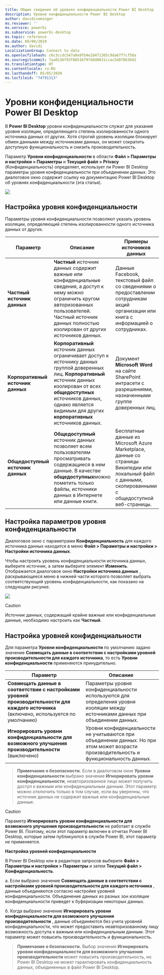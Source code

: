 ```yaml
---
title: Общие сведения об уровнях конфиденциальности Power BI Desktop
description: Уровни конфиденциальности Power BI Desktop
author: davidiseminger
ms.reviewer: ''
ms.service: powerbi
ms.subservice: powerbi-desktop
ms.topic: reference
ms.date: 09/09/2019
ms.author: davidi
LocalizationGroup: Connect to data
ms.openlocfilehash: c6c3ccdc547a8e9fb4e2d471365c9da67f7cf58a
ms.sourcegitcommit: 7aa0136f93f88516f97ddd8031ccac5d07863b92
ms.translationtype: HT
ms.contentlocale: ru-RU
ms.lasthandoff: 05/05/2020
ms.locfileid: "74791313"
---
```

# <a name="power-bi-desktop-privacy-levels"></a>Уровни конфиденциальности Power BI Desktop
В **Power BI Desktop** уровни конфиденциальности служат для указания уровня изоляции, определяющего степень изолированности одного источника данных от других. Хотя строгий уровень изоляции блокирует обмен данными между источниками данных, он может сократить доступную функциональность и снизить производительность.

Параметр **Уровни конфиденциальности** в области **Файл > Параметры и настройки > Параметры** и **Текущий файл > Privacy** (Конфиденциальность) определяет, использует ли Power BI Desktop параметры уровня конфиденциальности при объединении данных. Это диалоговое окно содержит ссылку на документацию Power BI Desktop об уровнях конфиденциальности (эта статья).

![](media/desktop-privacy-levels/desktop_privacylevels1.png)

## <a name="configure-a-privacy-level"></a>Настройка уровня конфиденциальности
Параметры уровня конфиденциальности позволяют указать уровень изоляции, определяющий степень изолированности одного источника данных от других.

| Параметр | Описание | Примеры источников данных |
| --- | --- | --- |
| **Частный источник данных** |**Частный** источник данных содержит важные или конфиденциальные сведения, а доступ к нему можно ограничить кругом авторизованных пользователей. Частный источник данных полностью изолирован от других источников данных. |Данные Facebook, текстовый файл со сведениями о предоставлении сотрудникам акций организации или книга с информацией о сотрудниках. |
| **Корпоративный источник данных** |**Корпоративный** источник данных ограничивает доступ к источнику данных группой доверенных лиц. **Корпоративный** источник данных изолирован от всех **общедоступных** источников данных, однако является видимым для других **корпоративных** источников данных. |Документ **Microsoft Word** на сайте SharePoint интрасети с разрешениями, назначенными группе доверенных лиц. |
| **Общедоступный источник данных** |**Общедоступный** источник данных позволяет всем пользователям просматривать содержащиеся в нем данные. В качестве **общедоступных**можно пометить только файлы, источники данных в Интернете или данные книги. |Бесплатные данные из Microsoft Azure Marketplace, данные со страницы Википедии или локальный файл с данными, скопированными с общедоступной веб-страницы. |

## <a name="configure-privacy-level-settings"></a>Настройка параметров уровня конфиденциальности
Диалоговое окно с параметрами **Конфиденциальность** для каждого источника данных находится в меню **Файл > Параметры и настройки > Настройки источника данных**.

Чтобы настроить уровень конфиденциальности источника данных, выберите источник, а затем выберите элемент **Изменить**. Отображается диалоговое окно **Настройки источника данных** , раскрывающееся меню в нижней части которого позволяет выбрать соответствующий уровень конфиденциальности, как показано на следующем рисунке.

![](media/desktop-privacy-levels/desktop_privacylevels2.png)

> [!CAUTION]
> Источник данных, содержащий крайне важные или конфиденциальные данные, необходимо настроить как **Частный**.
> 

## <a name="configure-privacy-levels"></a>Настройка уровней конфиденциальности
Для параметра **Уровни конфиденциальности** по умолчанию задано значение **Совмещать данные в соответствии с настройками уровней производительности для каждого источника**, то есть **Уровни конфиденциальности** применяются принудительно.

| Параметр | Описание |
| --- | --- |
| **Совмещать данные в соответствии с настройками уровней производительности для каждого источника** (включено, используется по умолчанию) |Параметры уровня конфиденциальности используются для определения уровня изоляции между источниками данных при объединении данных. |
| **Игнорировать уровни конфиденциальности для возможного улучшения производительности** (выключено) |Уровни конфиденциальности не учитываются при объединении данных. Но при этом может возрасти производительность и функциональность данных. |

> **Примечание о безопасности.** Если в диалоговом окне **Уровни конфиденциальности** выбрано значение **Игнорировать уровни конфиденциальности**, неавторизованное лицо может получить доступ к важным или конфиденциальным данным. Этот параметр можно *отключить* только в том случае, если вы уверенны, что источник данных не содержит важные или конфиденциальные данные.
> 
> 

> [!CAUTION]
> Параметр **Игнорировать уровни конфиденциальности для возможного улучшения производительности** не работает в службе Power BI. Поэтому, если этот параметр включен в отчетах Power BI Desktop, которые затем публикуются в службе Power BI, этот параметр *не* применяется.
> 

**Настройка уровней конфиденциальности**

В Power BI Desktop или в редакторе запросов выберите **Файл > Параметры и настройки > Параметры** и затем **Текущий файл > Конфиденциальность**.

а. Если выбрано значение **Совмещать данные в соответствии с настройками уровней производительности для каждого источника** , данные объединяются согласно настройке уровней конфиденциальности. Объединение данных из разных зон изоляции конфиденциальности приведет к буферизации некоторых данных.

б. Когда выбрано значение **Игнорировать уровни конфиденциальности для возможного улучшения производительности** , данные объединяются без учета уровней конфиденциальности, что может предоставить неавторизованному лицу возможность доступа к важным или конфиденциальным данным. Этот параметр может повысить производительность и функциональность.

> **Примечание о безопасности.** Выбор значения **Игнорировать уровни конфиденциальности для возможного улучшения производительности** может повысить производительность, но Power BI Desktop не может гарантировать конфиденциальность данных, объединенных в файл Power BI Desktop.
> 
> 

